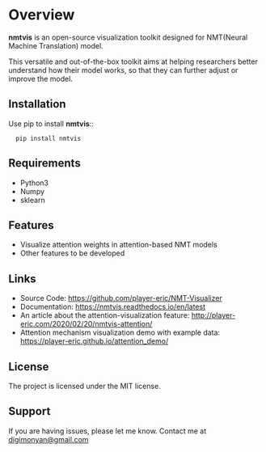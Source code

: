 # **Overview**

**nmtvis** is an open-source visualization toolkit designed for NMT(Neural Machine Translation) model.

<!--more-->

This versatile and out-of-the-box toolkit aims at helping researchers better understand how their model works, so that they can further adjust or improve the model.

## Installation

Use pip to install **nmtvis**::

      pip install nmtvis

## Requirements

- Python3
- Numpy
- sklearn

## Features

- Visualize attention weights in attention-based NMT models
- Other features to be developed

## Links

- Source Code: https://github.com/player-eric/NMT-Visualizer
- Documentation: https://nmtvis.readthedocs.io/en/latest
- An article about the attention-visualization feature: http://player-eric.com/2020/02/20/nmtvis-attention/
- Attention mechanism visualization demo with example data: https://player-eric.github.io/attention_demo/

## License

The project is licensed under the MIT license.

## Support

If you are having issues, please let me know.
Contact me at digimonyan@gmail.com
